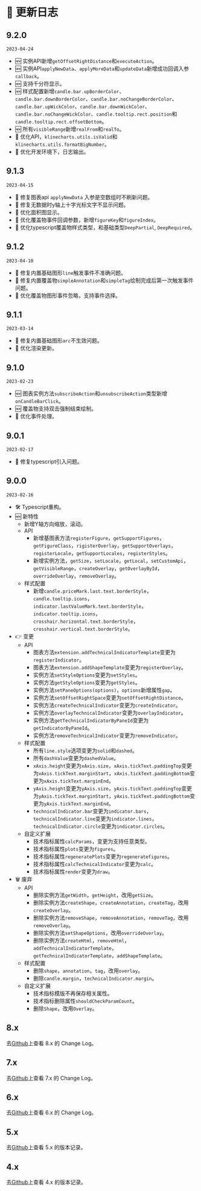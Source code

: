 # 📠 更新日志

## 9.2.0
`2023-04-24`
+ 🆕 实例API新增`getOffsetRightDistance`和`executeAction`。
+ 🆕 实例API`applyNewData`、`applyMoreData`和`updateData`新增成功回调入参`callback`。
+ 🆕 支持千分符显示。
+ 🆕 样式配置新增`candle.bar.upBorderColor`、`candle.bar.downBorderColor`、`candle.bar.noChangeBorderColor`、`candle.bar.upWickColor`、`candle.bar.downWickColor`、`candle.bar.noChangeWickColor`、`candle.tooltip.rect.position`和`candle.tooltip.rect.offsetBottom`。
+ 🆕 所有`visibleRange`新增`realFrom`和`realTo`。
+ 💄 优化API，`klinecharts.utils.isValid`和`klinecharts.utils.formatBigNumber`。
+ 💄 优化开发环境下，日志输出。

## 9.1.3
`2023-04-15`
+ 🐞 修复图表api `applyNewData` 入参是空数组时不刷新问题。
+ 🐞 修复无数据时y轴上十字光标文字不显示问题。
+ 💄 优化面积图显示。
+ 💄 优化覆盖物事件回调参数，新增`figureKey`和`figureIndex`。
+ 💄 优化typescript覆盖物样式类型，和基础类型`DeepPartial`, `DeepRequired`。

## 9.1.2
`2023-04-10`
+ 🐞 修复内置基础图形`line`触发事件不准确问题。
+ 🐞 修复内置覆盖物`simpleAnnotation`和`simpleTag`绘制完成后第一次触发事件问题。
+ 💄 优化覆盖物图形事件忽略，支持事件选择。

## 9.1.1
`2023-03-14`
+ 🐞 修复内置基础图形`arc`不生效问题。
+ 💄 优化渲染更新。

## 9.1.0
`2023-02-23`
+ 🆕 图表实例方法`subscribeAction`和`unsubscribeAction`类型新增`onCandleBarClick`。
+ 🆕 覆盖物支持双击强制结束绘制。
+ 💄 优化事件处理。

## 9.0.1
`2023-02-17`
+ 🐞 修复typescript引入问题。

## 9.0.0
`2023-02-16`
+ 🛠 Typescript重构。
+ 🆕 新特性
   + 新增Y轴方向缩放，滚动。
   + API
     + 新增基图表方法`registerFigure`，`getSupportFigures`，`getFigureClass`，`rigisterOverlay`，`getSupportOverlays`，`registerLocale`，`getSupportLocales`，`registerStyles`。
     + 新增实例方法，`getSize`，`setLocale`，`getLocal`，`setCustomApi`，`getVisibleRange`，`createOverlay`，`getOverlayById`，`overrideOverlay`，`removeOverlay`。
   + 样式配置
     + 新增`candle.priceMark.last.text.borderStyle`，`candle.tooltip.icons`，`indicator.lastValueMark.text.borderStyle`，`indicator.tooltip.icons`，`crosshair.horizontal.text.borderStyle`，`crosshair.vertical.text.borderStyle`。
+ 👉 变更
   + API
     + 图表方法`extension.addTechnicalIndicatorTemplate`变更为`registerIndicator`。
     + 图表方法`extension.addShapeTemplate`变更为`registerOverlay`。
     + 实例方法`setStyleOptions`变更为`setStyles`。
     + 实例方法`getStyleOptions`变更为`getStyles`。
     + 实例方法`setPaneOptions(options)`，`options`新增属性`gap`。
     + 实例方法`setOffsetRightSpace`变更为`setOffsetRightDistance`。
     + 实例方法`createTechnicalIndicator`变更为`createIndicator`。
     + 实例方法`overlayTechnicalIndicator`变更为`overlayIndicator`。
     + 实例方法`getTechnicalIndicatorByPaneId`变更为`getIndicatorByPaneId`。
     + 实例方法`removeTechnicalIndicator`变更为`removeIndicator`。
   + 样式配置
     + 所有`line.style`选项变更为`solid`和`dashed`。
     + 所有`dashValue`变更为`dashedValue`。
     + `xAxis.height`变更为`xAxis.size`，`xAxis.tickText.paddingTop`变更为`xAxis.tickText.marginStart`，`xAxis.tickText.paddingBottom`变更为`xAxis.tickText.marginEnd`。
     + `yAxis.height`变更为`yAxis.size`，`yAxis.tickText.paddingTop`变更为`yAxis.tickText.marginStart`，`yAxis.tickText.paddingBottom`变更为`yAxis.tickText.marginEnd`。
     + `technicalIndicator.bar`变更为`indicator.bars`，`technicalIndicator.line`变更为`indicator.lines`，`technicalIndicator.circle`变更为`indicator.circles`。
   + 自定义扩展
      + 技术指标属性`calcParams`，变更为支持任意类型。
      + 技术指标属性`plots`变更为`figures`。
      + 技术指标属性`regeneratePlots`变更为`regeneratefigures`。
      + 技术指标属性`calcTechnicalIndicator`变更为`calc`。
      + 技术指标属性`render`变更为`draw`。
+ 🗑 废弃
   + API
      + 删除实例方法`getWidth`，`getHeight`，改用`getSize`。
      + 删除实例方法`createShape`，`createAnnotation`，`createTag`，改用`createOverlay`。
      + 删除实例方法`removeShape`，`removeAnnotation`，`removeTag`，改用`removeOverlay`。
      + 删除实例方法`setShapeOptions`，改用`overrideOverlay`。
      + 删除实例方法`createHtml`，`removeHtml`，`addTechnicalIndicatorTemplate`，`getTechnicalIndicatorTemplate`，`addShapeTemplate`。
   + 样式配置
      + 删除`shape`，`annotation`，`tag`，改用`overlay`。
      + 删除`candle.margin`，`technicalIndicator.margin`。
   + 自定义扩展
      + 技术指标模版不再保存相关属性。
      + 技术指标删除属性`shouldCheckParamCount`。
      + 删除`Shape`，改用`Overlay`。


## 8.x

去[Github](https://github.com/liihuu/KLineChart/blob/v8.6.3/docs/zh-CN/changelog.md)上查看 8.x 的 Change Log。


## 7.x

去[Github](https://github.com/liihuu/KLineChart/blob/v7.5.0/docs/zh-CN/changelog.md)上查看 7.x 的 Change Log。

## 6.x

去[Github](https://github.com/liihuu/KLineChart/blob/v6.1.0/docs/zh-CN/CHANGELOG.md)上查看 6.x 的 Change Log。

## 5.x

去[Github](https://github.com/liihuu/KLineChart/releases/tag/v5.0.0)上查看 5.x 的版本记录。

## 4.x

去[Github](https://github.com/liihuu/KLineChart/releases/tag/v4.0.0)上查看 4.x 的版本记录。
